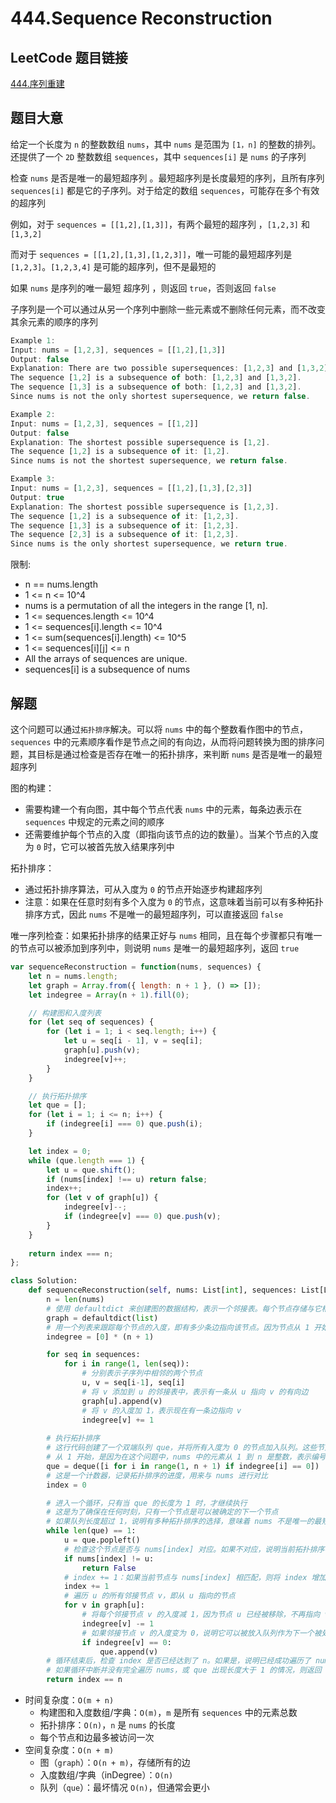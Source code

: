 # 444.Sequence Reconstruction

## LeetCode 题目链接

[444.序列重建](https://leetcode.cn/problems/sequence-reconstruction/)

## 题目大意

给定一个长度为 `n` 的整数数组 `nums`，其中 `nums` 是范围为 `[1，n]` 的整数的排列。还提供了一个 `2D` 整数数组 `sequences`，其中 `sequences[i]` 是 `nums` 的子序列

检查 `nums` 是否是唯一的最短超序列 。最短超序列是长度最短的序列，且所有序列 `sequences[i]` 都是它的子序列。对于给定的数组 `sequences`，可能存在多个有效的超序列

例如，对于 `sequences = [[1,2],[1,3]]`，有两个最短的超序列 ，`[1,2,3]` 和 `[1,3,2]`

而对于 `sequences = [[1,2],[1,3],[1,2,3]]`，唯一可能的最短超序列是 `[1,2,3]`。`[1,2,3,4]` 是可能的超序列，但不是最短的

如果 `nums` 是序列的唯一最短 超序列 ，则返回 `true`，否则返回 `false` 

子序列是一个可以通过从另一个序列中删除一些元素或不删除任何元素，而不改变其余元素的顺序的序列

```js
Example 1:
Input: nums = [1,2,3], sequences = [[1,2],[1,3]]
Output: false
Explanation: There are two possible supersequences: [1,2,3] and [1,3,2].
The sequence [1,2] is a subsequence of both: [1,2,3] and [1,3,2].
The sequence [1,3] is a subsequence of both: [1,2,3] and [1,3,2].
Since nums is not the only shortest supersequence, we return false.

Example 2:
Input: nums = [1,2,3], sequences = [[1,2]]
Output: false
Explanation: The shortest possible supersequence is [1,2].
The sequence [1,2] is a subsequence of it: [1,2].
Since nums is not the shortest supersequence, we return false.

Example 3:
Input: nums = [1,2,3], sequences = [[1,2],[1,3],[2,3]]
Output: true
Explanation: The shortest possible supersequence is [1,2,3].
The sequence [1,2] is a subsequence of it: [1,2,3].
The sequence [1,3] is a subsequence of it: [1,2,3].
The sequence [2,3] is a subsequence of it: [1,2,3].
Since nums is the only shortest supersequence, we return true.
```

限制:
- n == nums.length
- 1 <= n <= 10^4
- nums is a permutation of all the integers in the range [1, n].
- 1 <= sequences.length <= 10^4
- 1 <= sequences[i].length <= 10^4
- 1 <= sum(sequences[i].length) <= 10^5
- 1 <= sequences[i][j] <= n
- All the arrays of sequences are unique.
- sequences[i] is a subsequence of nums

## 解题

这个问题可以通过`拓扑排序`解决。可以将 `nums` 中的每个整数看作图中的节点，`sequences` 中的元素顺序看作是节点之间的有向边，从而将问题转换为图的排序问题，其目标是通过检查是否存在唯一的拓扑排序，来判断 `nums` 是否是唯一的最短超序列

图的构建：
- 需要构建一个有向图，其中每个节点代表 `nums` 中的元素，每条边表示在 `sequences` 中规定的元素之间的顺序
- 还需要维护每个节点的入度（即指向该节点的边的数量）。当某个节点的入度为 `0` 时，它可以被首先放入结果序列中

拓扑排序：
- 通过拓扑排序算法，可从入度为 `0` 的节点开始逐步构建超序列
- 注意：如果在任意时刻有多个入度为 `0` 的节点，这意味着当前可以有多种拓扑排序方式，因此 `nums` 不是唯一的最短超序列，可以直接返回 `false`
  
唯一序列检查：如果拓扑排序的结果正好与 `nums` 相同，且在每个步骤都只有唯一的节点可以被添加到序列中，则说明 `nums` 是唯一的最短超序列，返回 `true`

```js
var sequenceReconstruction = function(nums, sequences) {
    let n = nums.length;
    let graph = Array.from({ length: n + 1 }, () => []);
    let indegree = Array(n + 1).fill(0);

    // 构建图和入度列表
    for (let seq of sequences) {
        for (let i = 1; i < seq.length; i++) {
            let u = seq[i - 1], v = seq[i];
            graph[u].push(v);
            indegree[v]++;
        }
    }

    // 执行拓扑排序
    let que = [];
    for (let i = 1; i <= n; i++) {
        if (indegree[i] === 0) que.push(i);
    }

    let index = 0;
    while (que.length === 1) {
        let u = que.shift();
        if (nums[index] !== u) return false;
        index++;
        for (let v of graph[u]) {
            indegree[v]--;
            if (indegree[v] === 0) que.push(v);
        }
    }
    
    return index === n;
};
```
```python
class Solution:
    def sequenceReconstruction(self, nums: List[int], sequences: List[List[int]]) -> bool:
        n = len(nums)
        # 使用 defaultdict 来创建图的数据结构，表示一个邻接表。每个节点存储与它相邻的节点
        graph = defaultdict(list)
        # 用一个列表来跟踪每个节点的入度，即有多少条边指向该节点。因为节点从 1 开始，所以初始化长度为 n + 1，以方便索引
        indegree = [0] * (n + 1)

        for seq in sequences:
            for i in range(1, len(seq)):
                # 分别表示子序列中相邻的两个节点
                u, v = seq[i-1], seq[i]
                # 将 v 添加到 u 的邻接表中，表示有一条从 u 指向 v 的有向边
                graph[u].append(v)
                # 将 v 的入度加 1，表示现在有一条边指向 v
                indegree[v] += 1
        
        # 执行拓扑排序
        # 这行代码创建了一个双端队列 que，并将所有入度为 0 的节点加入队列。这些节点是可以作为起点的节点，因为没有其他节点指向它们
        # 从 1 开始，是因为在这个问题中，nums 中的元素从 1 到 n 是整数，表示编号为 1 到 n 的节点
        que = deque([i for i in range(1, n + 1) if indegree[i] == 0])
        # 这是一个计数器，记录拓扑排序的进度，用来与 nums 进行对比
        index = 0

        # 进入一个循环，只有当 que 的长度为 1 时，才继续执行
        # 这是为了确保在任何时刻，只有一个节点是可以被确定的下一个节点
        # 如果队列长度超过 1，说明有多种拓扑排序的选择，意味着 nums 不是唯一的最短超序列，应该立即返回 False
        while len(que) == 1:
            u = que.popleft()
            # 检查这个节点是否与 nums[index] 对应。如果不对应，说明当前拓扑排序与目标序列不符，返回 False
            if nums[index] != u:
                return False
            # index += 1：如果当前节点与 nums[index] 相匹配，则将 index 增加 1，继续检查下一个节点
            index += 1
            # 遍历 u 的所有邻接节点 v，即从 u 指向的节点
            for v in graph[u]:
                # 将每个邻接节点 v 的入度减 1，因为节点 u 已经被移除，不再指向 v
                indegree[v] -= 1
                # 如果邻接节点 v 的入度变为 0，说明它可以被放入队列作为下一个被处理的节点
                if indegree[v] == 0:
                    que.append(v)
        # 循环结束后，检查 index 是否已经达到了 n。如果是，说明已经成功遍历了 nums 中的所有元素，且确认它是唯一的最短超序列，返回 True
        # 如果循环中断并没有完全遍历 nums，或 que 出现长度大于 1 的情况，则返回 False
        return index == n
```

- 时间复杂度：`O(m + n)`
  - 构建图和入度数组/字典：`O(m)`，`m` 是所有 `sequences` 中的元素总数
  - 拓扑排序：`O(n)`，`n` 是 `nums` 的长度
  - 每个节点和边最多被访问一次
- 空间复杂度：`O(n + m)`
  - 图（`graph`）：`O(n + m)`，存储所有的边
  - 入度数组/字典（inDegree）：`O(n)`
  - 队列（`que`）：最坏情况 `O(n)`，但通常会更小